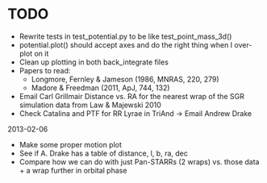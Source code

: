 TODO
====
 * Rewrite tests in test_potential.py to be like test_point_mass_3d()
 * potential.plot() should accept axes and do the right thing when I over-plot on it
 * Clean up plotting in both back_integrate files
 * Papers to read:
     * Longmore, Fernley & Jameson (1986, MNRAS, 220, 279)
     * Madore & Freedman (2011, ApJ, 744, 132)
 * Email Carl Grillmair Distance vs. RA for the nearest wrap of the SGR simulation data from Law & Majewski 2010
 * Check Catalina and PTF for RR Lyrae in TriAnd -> Email Andrew Drake

2013-02-06
 * Make some proper motion plot
 * See if A. Drake has a table of distance, l, b, ra, dec
 * Compare how we can do with just Pan-STARRs (2 wraps) vs. those data + a wrap further in orbital phase
